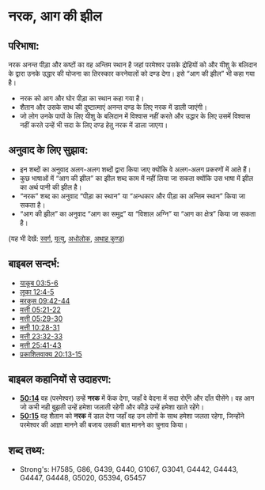 # नरक, आग की झील #

## परिभाषा: ##

नरक अनन्त पीड़ा और कष्टों का वह अन्तिम स्थान है जहां परमेश्वर उसके द्रोहियों को और यीशु के बलिदान के द्वारा उनके उद्धार की योजना का तिरस्कार करनेवालों को दण्ड देगा। इसे “आग की झील” भी कहा गया है।

* नरक को आग और घोर पीड़ा का स्थान कहा गया है।
* शैतान और उसके साथ की दुष्टात्माएं अनन्त दण्ड के लिए नरक में डाली जाएंगी।
* जो लोग उनके पापों के लिए यीशु के बलिदान में विश्वास नहीं करते और उद्धार के लिए उसमें विश्वास नहीं करते उन्हें भी सदा के लिए दण्ड हेतु नरक में डाला जाएगा।
   

## अनुवाद के लिए सुझाव: ##

* इन शब्दों का अनुवाद अलग-अलग शब्दों द्वारा किया जाए क्योंकि वे अलग-अलग प्रकरणों में आते हैं।
* कुछ भाषाओं में “आग की झील” का झील शब्द काम में नहीं लिया जा सकता क्योंकि उस भाषा में झील का अर्थ पानी की झील है।
* “नरक” शब्द का अनुवाद “पीड़ा का स्थान” या “अन्धकार और पीड़ा का अन्तिम स्थान” किया जा सकता है।
* “आग की झील” का अनुवाद “आग का समुद्र” या “विशाल अग्नि” या “आग का क्षेत्र” किया जा सकता है।

(यह भी देखें: [स्वर्ग](../kt/heaven.md), [मृत्यु](../other/death.md), [अधोलोक](../kt/hades.md), [अथाह कुण्ड](../other/abyss.md))

## बाइबल सन्दर्भ: ##

* [याकूब 03:5-6](rc://en/tn/help/jas/03/05)
* [लूका 12:4-5](rc://en/tn/help/luk/12/04)
* [मरकुस 09:42-44](rc://en/tn/help/mrk/09/42)
* [मत्ती 05:21-22](rc://en/tn/help/mat/05/21)
* [मत्ती 05:29-30](rc://en/tn/help/mat/05/29)
* [मत्ती 10:28-31](rc://en/tn/help/mat/10/28)
* [मत्ती 23:32-33](rc://en/tn/help/mat/23/32)
* [मत्ती 25:41-43](rc://en/tn/help/mat/25/41)
* [प्रकाशितवाक्य 20:13-15](rc://en/tn/help/rev/20/13)

## बाइबल कहानियों से उदाहरण: ##

* __[50:14](rc://en/tn/help/obs/50/14)__ वह (परमेश्वर) उन्हें __नरक__ में फेंक देगा, जहाँ वे वेदना में सदा रोएँगे और दाँत पीसेंगे। वह आग जो कभी नही बुझती उन्हें हमेशा जलाती रहेगी और कीड़े उन्हें हमेशा खाते रहेंगे।
* __[50:15](rc://en/tn/help/obs/50/15)__ वह शैतान को __नरक__ में डाल देगा जहाँ वह उन लोगों के साथ हमेशा जलता रहेगा, जिन्होंने परमेश्वर की आज्ञा मानने की बजाय उसकी बात मानने का चुनाव किया।

## शब्द तथ्य: ##

* Strong's: H7585, G86, G439, G440, G1067, G3041, G4442, G4443, G4447, G4448, G5020, G5394, G5457
